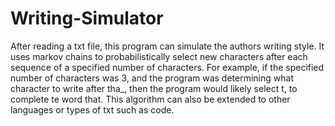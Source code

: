 # Writing-Simulator

After reading a txt file, this program can simulate the authors writing style. It 
uses markov chains to probabilistically select new characters after each sequence of 
a specified number of characters. For example, if the specified number of characters
was 3, and the program was determining what character to write after tha_, then the
program would likely select t, to complete te word that. This algorithm can also be 
extended to other languages or types of txt such as code.
